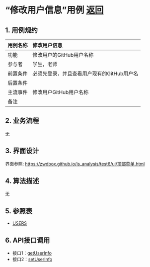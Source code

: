 ﻿<!-- markdownlint-disable MD033-->
<!-- 禁止MD033类型的警告 https://www.npmjs.com/package/markdownlint -->

# “修改用户信息”用例 [返回](../README.md)
## 1. 用例规约

|用例名称|修改用户信息|
|-------|:-------------|
|功能|修改用户的GitHub用户名称|
|参与者|学生，老师|
|前置条件|必须先登录，并且查看用户现有的GitHub用户名|
|后置条件| |
|主流事件|修改用户GitHub用户名称 |
|备注| |

## 2. 业务流程
无

## 3. 界面设计
界面参照: https://zwdbox.github.io/is_analysis/test6/ui/顶部菜单.html

## 4. 算法描述
无
    
## 5. 参照表

- [USERS](../数据库设计.md/#USERS)

## 6. API接口调用

- 接口1：[getUserInfo](../接口/getUserInfo.md)
- 接口2：[setUserInfo](../接口/setUserInfo.md)
